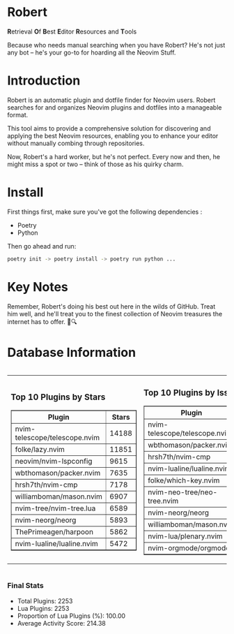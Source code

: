# Robert

**R**etrieval
**O**f
**B**est
**E**ditor
**R**esources and
**T**ools

Because who needs manual searching when you have Robert?
He's not just any bot – he's your go-to for hoarding all the Neovim Stuff.

# Introduction
Robert is an automatic plugin and dotfile finder for Neovim users. Robert searches for and organizes Neovim plugins and dotfiles into a manageable format.

This tool aims to provide a comprehensive solution for discovering and applying the best Neovim resources, enabling you to enhance your editor without manually combing through repositories.

Now, Robert's a hard worker, but he's not perfect. Every now and then, he might miss a spot or two – think of those as his quirky charm. 

# Install
 First things first, make sure you've got the following dependencies :
  - Poetry 
  - Python 

Then go ahead and run:

```bash
poetry init -> poetry install -> poetry run python ...
```
# Key Notes

Remember, Robert's doing his best out here in the wilds of GitHub. Treat him well, and he'll treat you to the finest collection of Neovim treasures the internet has to offer. 🎩🔍


# Database Information

<div style='display:flex;flex-direction:row;justify-content:space-between;'><table><tr><td><h3>Top 10 Plugins by Stars</h3><table border="1"><tr><th>Plugin</th><th>Stars</th></tr><tr><td>nvim-telescope/telescope.nvim</td><td>14188</td></tr><tr><td>folke/lazy.nvim</td><td>11851</td></tr><tr><td>neovim/nvim-lspconfig</td><td>9615</td></tr><tr><td>wbthomason/packer.nvim</td><td>7635</td></tr><tr><td>hrsh7th/nvim-cmp</td><td>7178</td></tr><tr><td>williamboman/mason.nvim</td><td>6907</td></tr><tr><td>nvim-tree/nvim-tree.lua</td><td>6589</td></tr><tr><td>nvim-neorg/neorg</td><td>5893</td></tr><tr><td>ThePrimeagen/harpoon</td><td>5862</td></tr><tr><td>nvim-lualine/lualine.nvim</td><td>5472</td></tr></table></td><td><h3>Top 10 Plugins by Issues</h3><table border="1"><tr><th>Plugin</th><th>Issues</th></tr><tr><td>nvim-telescope/telescope.nvim</td><td>326</td></tr><tr><td>wbthomason/packer.nvim</td><td>305</td></tr><tr><td>hrsh7th/nvim-cmp</td><td>237</td></tr><tr><td>nvim-lualine/lualine.nvim</td><td>195</td></tr><tr><td>folke/which-key.nvim</td><td>192</td></tr><tr><td>nvim-neo-tree/neo-tree.nvim</td><td>185</td></tr><tr><td>nvim-neorg/neorg</td><td>170</td></tr><tr><td>williamboman/mason.nvim</td><td>158</td></tr><tr><td>nvim-lua/plenary.nvim</td><td>121</td></tr><tr><td>nvim-orgmode/orgmode</td><td>98</td></tr></table></td><td><h3>Top 10 Plugins by Forks</h3><table border="1"><tr><th>Plugin</th><th>Forks</th></tr><tr><td>neovim/nvim-lspconfig</td><td>2006</td></tr><tr><td>nvim-telescope/telescope.nvim</td><td>775</td></tr><tr><td>nvim-tree/nvim-tree.lua</td><td>595</td></tr><tr><td>nvim-lualine/lualine.nvim</td><td>446</td></tr><tr><td>hrsh7th/nvim-cmp</td><td>351</td></tr><tr><td>folke/tokyonight.nvim</td><td>348</td></tr><tr><td>ThePrimeagen/harpoon</td><td>342</td></tr><tr><td>jackMort/ChatGPT.nvim</td><td>298</td></tr><tr><td>nvimdev/lspsaga.nvim</td><td>280</td></tr><tr><td>folke/lazy.nvim</td><td>272</td></tr></table></td></tr></table></div>

### Final Stats
- Total Plugins: 2253
- Lua Plugins: 2253
- Proportion of Lua Plugins (%): 100.00
- Average Activity Score: 214.38
